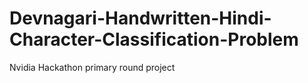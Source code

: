 # Devnagari-Handwritten-Hindi-Character-Classification-Problem
Nvidia Hackathon primary round project
